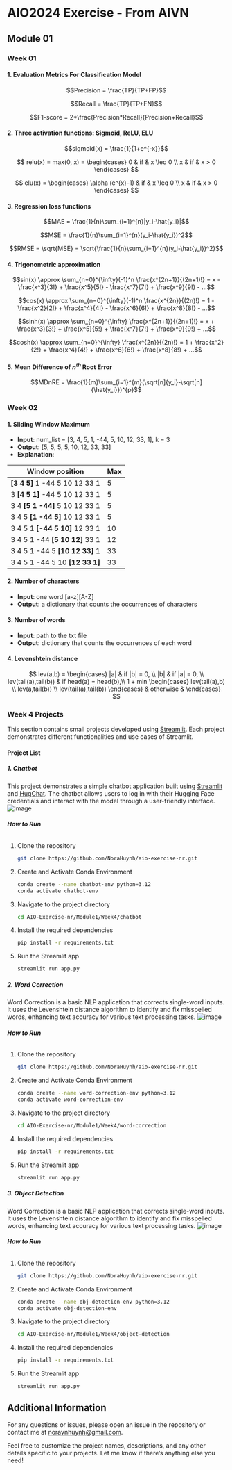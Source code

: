 # AIO2024 Exercise - From AIVN

## Module 01

### Week 01

#### 1. Evaluation Metrics For Classification Model
$$Precision = \frac{TP}{TP+FP}$$

$$Recall = \frac{TP}{TP+FN}$$

$$F1-score = 2*\frac{Precision*Recall}{Precision+Recall}$$

#### 2. Three activation functions: Sigmoid, ReLU, ELU
$$sigmoid(x) = \frac{1}{1+e^{-x}}$$

$$
relu(x) = max(0, x) = \begin{cases}
              0 & if & x \leq 0 \\
              x & if & x > 0
          \end{cases}
$$

$$
elu(x) = \begin{cases}
              \alpha (e^{x}-1) & if & x \leq 0 \\
              x & if & x > 0
          \end{cases}
$$

#### 3. Regression loss functions
$$MAE = \frac{1}{n}\sum_{i=1}^{n}|y_i-\hat{y_i}|$$

$$MSE = \frac{1}{n}\sum_{i=1}^{n}(y_i-\hat{y_i})^2$$

$$RMSE = \sqrt{MSE} = \sqrt{\frac{1}{n}\sum_{i=1}^{n}(y_i-\hat{y_i})^2}$$

#### 4. Trigonometric approximation
$$sin(x) \approx \sum_{n=0}^{\infty}(-1)^n \frac{x^{2n+1}}{(2n+1)!} = x - \frac{x^3}{3!} + \frac{x^5}{5!} - \frac{x^7}{7!} + \frac{x^9}{9!} - ...$$

$$cos(x) \approx \sum_{n=0}^{\infty}(-1)^n \frac{x^{2n}}{(2n)!} = 1 - \frac{x^2}{2!} + \frac{x^4}{4!} - \frac{x^6}{6!} + \frac{x^8}{8!} - ...$$

$$sinh(x) \approx \sum_{n=0}^{\infty} \frac{x^{2n+1}}{(2n+1)!} = x + \frac{x^3}{3!} + \frac{x^5}{5!} + \frac{x^7}{7!} + \frac{x^9}{9!} + ...$$

$$cosh(x) \approx \sum_{n=0}^{\infty} \frac{x^{2n}}{(2n)!} = 1 + \frac{x^2}{2!} + \frac{x^4}{4!} + \frac{x^6}{6!} + \frac{x^8}{8!} + ...$$

#### 5. Mean Difference of ${n^{th}}$ Root Error
$$MDnRE = \frac{1}{m}\sum_{i=1}^{m}(\sqrt[n]{y_i}-\sqrt[n]{\hat{y_i}})^{p}$$

### Week 02
#### 1. Sliding Window Maximum

* **Input**: num_list = [3, 4, 5, 1, -44, 5, 10, 12, 33, 1], k = 3
* **Output**: [5, 5, 5, 5, 10, 12, 33, 33]
* **Explanation**: 

Window position             |   Max
-|-
**[3 4 5]** 1 -44 5 10 12 33 1  |    5
3 **[4 5 1]** -44 5 10 12 33 1  |    5
3 4 **[5 1 -44]** 5 10 12 33 1  |    5
3 4 5 **[1 -44 5]** 10 12 33 1  |    5
3 4 5 1 **[-44 5 10]** 12 33 1  |    10
3 4 5 1 -44 **[5 10 12]** 33 1  |    12
3 4 5 1 -44 5 **[10 12 33]** 1  |    33
3 4 5 1 -44 5 10 **[12 33 1]**  |    33

#### 2. Number of characters
* **Input**: one word [a-z][A-Z] 
* **Output**: a dictionary that counts the occurrences of characters

#### 3. Number of words

* **Input**: path to the txt file 
* **Output**: dictionary that counts the occurrences of each word

#### 4. Levenshtein distance
$$
lev(a,b) = \begin{cases}
              |a| & if |b| = 0, \\
              |b| & if |a| = 0, \\
              lev(tail(a),tail(b)) & if head(a) = head(b),\\
              1 + min
              \begin{cases}
                lev(tail(a),b) \\
                lev(a,tail(b)) \\
                lev(tail(a),tail(b))
              \end{cases} & otherwise &
          \end{cases}
$$

### Week 4 Projects

This section contains small projects developed using [Streamlit](https://streamlit.io/). Each project demonstrates different functionalities and use cases of Streamlit.

#### Project List

##### **1. Chatbot**
This project demonstrates a simple chatbot application built using [Streamlit](https://streamlit.io/) and [HugChat](https://github.com/Soulter/hugging-chat-api). The chatbot allows users to log in with their Hugging Face credentials and interact with the model through a user-friendly interface.
![image](https://github.com/NoraHuynh/factorial-app/assets/138383339/1e262026-5ee4-4e50-a309-4d0b305f5b09)
###### **How to Run**
1. Clone the repository
   ```bash
   git clone https://github.com/NoraHuynh/aio-exercise-nr.git
   ```
1. Create and Activate Conda Environment
    ```bash
    conda create --name chatbot-env python=3.12
    conda activate chatbot-env
    ```
1. Navigate to the project directory
    ```bash
    cd AIO-Exercise-nr/Module1/Week4/chatbot
    ```
1. Install the required dependencies
    ```bash
    pip install -r requirements.txt
    ```
1. Run the Streamlit app
    ```bash
    streamlit run app.py
    ```

##### **2. Word Correction**
Word Correction is a basic NLP application that corrects single-word inputs. It uses the Levenshtein distance algorithm to identify and fix misspelled words, enhancing text accuracy for various text processing tasks.
![image](https://github.com/NoraHuynh/factorial-app/assets/138383339/3cd4bf47-b31c-42c7-b3c0-fe2619afa60a)
###### **How to Run**
1. Clone the repository
   ```bash
   git clone https://github.com/NoraHuynh/aio-exercise-nr.git
   ```
1. Create and Activate Conda Environment
    ```bash
    conda create --name word-correction-env python=3.12
    conda activate word-correction-env
    ```
1. Navigate to the project directory
    ```bash
    cd AIO-Exercise-nr/Module1/Week4/word-correction
    ```
1. Install the required dependencies
    ```bash
    pip install -r requirements.txt
    ```
1. Run the Streamlit app
    ```bash
    streamlit run app.py
    ```

##### **3. Object Detection**
Word Correction is a basic NLP application that corrects single-word inputs. It uses the Levenshtein distance algorithm to identify and fix misspelled words, enhancing text accuracy for various text processing tasks.
![image](https://github.com/NoraHuynh/factorial-app/assets/138383339/8c3f4928-cc3b-4203-a725-7d9db672f9ed)

###### **How to Run**
1. Clone the repository
   ```bash
   git clone https://github.com/NoraHuynh/aio-exercise-nr.git
   ```
1. Create and Activate Conda Environment
    ```bash
    conda create --name obj-detection-env python=3.12
    conda activate obj-detection-env
    ```
1. Navigate to the project directory
    ```bash
    cd AIO-Exercise-nr/Module1/Week4/object-detection
    ```
1. Install the required dependencies
    ```bash
    pip install -r requirements.txt
    ```
1. Run the Streamlit app
    ```bash
    streamlit run app.py
    ```

## Additional Information
For any questions or issues, please open an issue in the repository or contact me at noravnhuynh@gmail.com.

Feel free to customize the project names, descriptions, and any other details specific to your projects. Let me know if there’s anything else you need!

